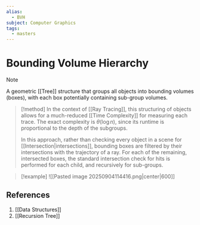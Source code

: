 ```yaml
---
alias:
  - BVH
subject: Computer Graphics
tags:
  - masters
---
```

# Bounding Volume Hierarchy

>[!note]
> A geometric [[Tree]] structure that groups all objects into bounding volumes (boxes), with each box potentially containing sub-group volumes.

> [!method]
> In the context of [[Ray Tracing]], this structuring of objects allows for a much-reduced [[Time Complexity]] for measuring each trace. The exact complexity is $\theta (\log{n})$, since its runtime is proportional to the depth of the subgroups.
> 
> In this approach, rather than checking every object in a scene for [[Intersection|intersections]], bounding boxes are filtered by their intersections with the trajectory of a ray. For each of the remaining, intersected boxes, the standard intersection check for hits is performed for each child, and recursively for sub-groups. 

> [!example]
> ![[Pasted image 20250904114416.png|center|600]]

## References
1. [[Data Structures]]
2. [[Recursion Tree]]
